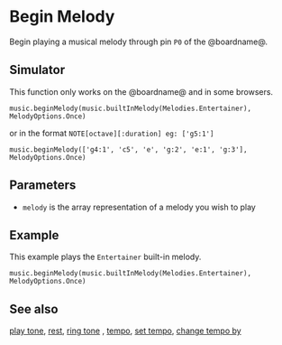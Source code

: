 # Begin Melody

Begin playing a musical melody through pin `P0` of the @boardname@.

## Simulator

This function only works on the @boardname@ and in some browsers.

```sig
music.beginMelody(music.builtInMelody(Melodies.Entertainer), MelodyOptions.Once)
```

or in the format `NOTE[octave][:duration] eg: ['g5:1']`

```sig
music.beginMelody(['g4:1', 'c5', 'e', 'g:2', 'e:1', 'g:3'], MelodyOptions.Once)
```

## Parameters

* `melody` is the array representation of a melody you wish to play

## Example

This example plays the `Entertainer` built-in melody.

```blocks
music.beginMelody(music.builtInMelody(Melodies.Entertainer), MelodyOptions.Once)
```

## See also

[play tone](/reference/music/play-tone), [rest](/reference/music/rest), [ring tone](/reference/music/ring-tone) , [tempo](/reference/music/tempo), [set tempo](/reference/music/set-tempo), [change tempo by](/reference/music/change-tempo-by)